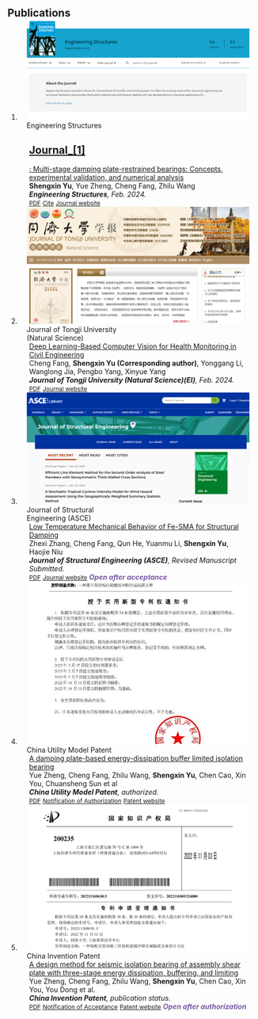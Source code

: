 <h2 id="publications" style="margin: 2px 0px -15px;">Publications</h2>

<div class="publications">
<ol class="bibliography">

<!-- <li>
<div class="pub-row">

  <div class="col-sm-3 abbr" style="position: relative;padding-right: 15px;padding-left: 15px;">
    <img src="assets/img/nips2023.png" class="teaser img-fluid z-depth-1">
    <abbr class="badge">arXiv</abbr>
  </div>

  <div class="col-sm-9" style="position: relative;padding-right: 15px;padding-left: 20px;">
    <div class="title"><a href="https://arxiv.org/pdf/2002.10211.pdf">K-Tensors: Clustering Positive Semi-Definite Matrices</a></div>
    <div class="author"><strong>Hanchao Zhang</strong></div>
    <div class="periodical"><em>arXiv <strong>(arXiv)</strong>, May. 2023.</em></div>
    <div class="links">
      <a href="https://arxiv.org/pdf/2002.10211.pdf" class="btn btn-sm z-depth-0" role="button" target="_blank" style="font-size:12px;">PDF</a>
      <a href="https://github.com/Hanchao-Zhang/K-Tensors" class="btn btn-sm z-depth-0" role="button" target="_blank" style="font-size:12px;">Code</a>
      <a href="https://dblp.uni-trier.de/rec/conf/cvpr/LiuSLSS20.html?view=bibtex" class="btn btn-sm z-depth-0" role="button" target="_blank" style="font-size:12px;">BibTex</a>
      <strong><i style="color:#7b5aa6">arXiv.org</i></strong>
    </div>
  </div>
</div>
</li> -->



<li>
<div class="pub-row">

  <div class="col-sm-3 abbr" style="position: relative;padding-right: 15px;padding-left: 15px;">
    <img src="assets/img/[1]_cover.jpg" class="teaser img-fluid z-depth-1">
    <abbr class="badge">Engineering Structures</abbr>
  </div>

  <div class="col-sm-9" style="position: relative;padding-right: 15px;padding-left: 20px;">
    <div class="title"><a href="https://www.sciencedirect.com/science/article/pii/S0141029623016309?via%3Dihub"><h2 id="Journal_[1]">Journal_[1]</h2>: Multi-stage damping plate-restrained bearings: Concepts, experimental validation, and numerical analysis</a></div>
    <div class="author"><strong>Shengxin Yu</strong>, Yue Zheng, Cheng Fang, Zhilu Wang</div>
    <div class="periodical"><em><strong>Engineering Structures</strong>, Feb. 2024.</em></div>
    <div class="links">
      <a href="https://pdf.sciencedirectassets.com/271087/1-s2.0-S0141029623X00236/1-s2.0-S0141029623016309/main.pdf?X-Amz-Security-Token=IQoJb3JpZ2luX2VjEKn%2F%2F%2F%2F%2F%2F%2F%2F%2F%2FwEaCXVzLWVhc3QtMSJIMEYCIQC6QjVV7QVWilYM6BAuyxyrHvo9OZSRncMEN2kc046VzwIhALpxQ%2B5ZoBGwnn79jlnzH8DilAJikWXDphJ6n1R1SV2KKrMFCBEQBRoMMDU5MDAzNTQ2ODY1Igw5S5xnzDZ2d0z1a8wqkAU2T6sWRnCl5PVGlIqZdIzzvtwbLbPdHl64hBea4TipCnbdYkG%2BxUcCxMKp%2Brrkf4gqmtdTYYnEE%2Bm6NnpqRMZldx6gedEe7du5pgXfRJMe%2Fuag5q8xJfa8L%2B1UBRX4NnARhutDQXA6jrQMfVOugQJe%2BzK14t9RmwuL1cQ6ejw%2BSmu%2BfhDdz4T4qw9OgThE%2FR%2F7wUBUCqjhKRQOLT2OGM%2B0wDQ%2FQfFApnUxBNMd%2FowXFG%2BgS%2B4Mdi%2FhgfM%2FQ4BpunR5WFUsvk85LNLNBt0xsIdNa9sQsbzAVZaCd1Ka0ZU5xjZCQAX0uMN0epvAbVPTUHyPtAh3OjMJ8y45CbKRFt0D%2Bea1lIBeSAD48cjn28s9e900mKT9ppp2W2En6UoJTWu7AkjjuS3DKVK%2BItfGYWWJXfkQOmKXHxLgRCUzvZPC%2FBROnpQv5uLpVA75EMQJl9RVB5MhG%2F7a80%2FLD10WpZIr2qk0inioDCrpwaiQUU3e04TaW5G%2F37ksQ1L4gLdu92TcEN2QMssQ7s46NeqwQRBcSDOVsBIAnlZkRAgj5%2BbWqAFr0HekIJ9VY%2FLWWWJByvSC6ND3Fvd0jffx%2FBaCqXt1Zeyocn6MVueCAtrp0WtUAlnDQPGrECIFBIa4rYs38p%2BBMutoN%2BN%2FQaLCVzmWFsBqXP6403EuqJDU7%2BUQZiS%2BneM6Yjj6TNR6cejr3dM5yI9Le73dUNP8geXMu8kCw7VAHTzU0dnDZRUcQDJQK2LqLGT9oA4hEo%2BnZc2fGBc9EcHOf1PDiG%2B9Znfaw5M7sPJP9g%2BkzqUBd6bBJ4D8eGAPIdGFMZ%2FLN4IM0g%2FO7L5k3sQbYmjoG6IhHLcmAxZhig5cMDYxrf%2BPbjcZH3YpRM1C3zCerKarBjqwAdGkMNIozL7LMWVVyrS5ea4j8x9UKGrJ8M7OewxogNxw5f4GQvgiXxNtkeFDMssBkFCzKMr4TO%2BIxgMvx2AH%2FMFtZzYrVEnD7sqSF6JSbAZatJQBoEDLuGrIkzwkJ8Eh2hdXTLaj4YD7uwYHxrnxFjY3otFILDOVwOJKLr4MUL%2BTbZVUb63m0SyZgeBFjglT3aZBEBznGPHcMQJEHw2DUhfcjOnX3gIMS53HSWMu4NH%2F&X-Amz-Algorithm=AWS4-HMAC-SHA256&X-Amz-Date=20231201T093005Z&X-Amz-SignedHeaders=host&X-Amz-Expires=300&X-Amz-Credential=ASIAQ3PHCVTYRDFYMY3W%2F20231201%2Fus-east-1%2Fs3%2Faws4_request&X-Amz-Signature=a26469488596831af6b63db8199ab714d459cf8449c03dd820b897668967fc9e&hash=26808e8b739ff5fba4c1547910cffa27e78af6461352328890af5ed07624dbfb&host=68042c943591013ac2b2430a89b270f6af2c76d8dfd086a07176afe7c76c2c61&pii=S0141029623016309&tid=spdf-788a46b7-0555-4110-9bff-1e6d288534e4&sid=c86b661612d36048199b8ff20ba1432360eegxrqa&type=client&tsoh=d3d3LnNjaWVuY2VkaXJlY3QuY29t&ua=0e115e550b0e5607505554&rr=82ea4f345d6b4a84&cc=tw&kca=eyJrZXkiOiJGTi9HN0czYlB0aHFCMDdzaHhxUFZxdml3cmZIc1JJMjRFQTUwcHZhUFVyQmw4TFRxWkd5QmZtN25yeVZld2M4QU5UMmIxaHdGbkhNM1RtM21qUXE3NHU2V0FyWUhHcXh5YkR1SWpFbXI2SU4rdTdjZGZSQXRMbEtERnZ1dHhkU3ZJWUl4REIvaVVFdjZBM05INU5Zb0FhajhXYkFHOTNoTEFGcEdvZ3pJbWFzNFhFPSIsIml2IjoiYzExY2VmMjkzMDQ4OTM2MmM0YThlZWZhNjI3NzQ4ZmMifQ==_1701423014001" class="btn btn-sm z-depth-0" role="button" target="_blank" style="font-size:12px;">PDF</a>
      <!-- <a href="https://github.com/Hanchao-Zhang/K-Tensors" class="btn btn-sm z-depth-0" role="button" target="_blank" style="font-size:12px;">Code</a> -->
      <a href="assets/publications/[1]/S0141029623016309.ris" class="btn btn-sm z-depth-0" role="button" target="_blank" style="font-size:12px;">Cite</a>
      <a href="https://www.sciencedirect.com/journal/engineering-structures" class="btn btn-sm z-depth-0" role="button" target="_blank" style="font-size:12px;">Journal website</a>
      <!-- <strong><i style="color:#7b5aa6">https://www.sciencedirect.com/journal/engineering-structures</i></strong> -->
    </div>
  </div>
</div>
</li>


<li>
<div class="pub-row">

  <div class="col-sm-3 abbr" style="position: relative;padding-right: 15px;padding-left: 15px;">
    <img src="assets/img/[3]_cover.jpg" class="teaser img-fluid z-depth-1">
    <abbr class="badge">Journal of Tongji University<br> (Natural Science)</abbr>
  </div>

  <div class="col-sm-9" style="position: relative;padding-right: 15px;padding-left: 20px;">
    <div class="title"><a href="assets/publications/[3]/Deep Learning-Based Computer Vision for Health Monitoring in Civil Engineering.pdf">Deep Learning-Based Computer Vision for Health Monitoring in Civil Engineering</a></div>
    <div class="author">Cheng Fang, <strong>Shengxin Yu (Corresponding author)</strong>, Yonggang Li, Wanglong Jia, Pengbo Yang, Xinyue Yang</div>
    <div class="periodical"><em><strong>Journal of Tongji University (Natural Science)(EI)</strong>, Feb. 2024.</em></div>
    <div class="links">
      <a href="assets/publications/[3]/Deep Learning-Based Computer Vision for Health Monitoring in Civil Engineering.pdf" class="btn btn-sm z-depth-0" role="button" target="_blank" style="font-size:12px;">PDF</a>
      <!-- <a href="https://github.com/Hanchao-Zhang/K-Tensors" class="btn btn-sm z-depth-0" role="button" target="_blank" style="font-size:12px;">Code</a> -->
      <a href="https://tjxb.ijournals.cn/jtuns/home#detailjtuns202208240000004" class="btn btn-sm z-depth-0" role="button" target="_blank" style="font-size:12px;">Journal website</a>
      <!-- <strong><i style="color:#7b5aa6">https://www.sciencedirect.com/journal/engineering-structures</i></strong> -->
    </div>
  </div>
</div>
</li>



<li>
<div class="pub-row">

  <div class="col-sm-3 abbr" style="position: relative;padding-right: 15px;padding-left: 15px;">
    <img src="assets/img/[4]_cover.jpg" class="teaser img-fluid z-depth-1">
    <abbr class="badge">Journal of Structural<br> Engineering (ASCE)</abbr>
  </div>

  <div class="col-sm-9" style="position: relative;padding-right: 15px;padding-left: 20px;">
    <div class="title"><a href="assets/publications/[4]/.pdf">Low Temperature Mechanical Behavior of Fe-SMA for Structural Damping</a></div>
    <div class="author">Zhexi Zhang, Cheng Fang, Qun He, Yuanmu Li, <strong>Shengxin Yu</strong>, Haojie Niu</div>
    <div class="periodical"><em><strong>Journal of Structural Engineering (ASCE)</strong>, Revised Manuscript Submitted.</em></div>
    <div class="links">
      <a href="assets/publications/[4]/.pdf" class="btn btn-sm z-depth-0" role="button" target="_blank" style="font-size:12px;">PDF</a>
      <!-- <a href="https://github.com/Hanchao-Zhang/K-Tensors" class="btn btn-sm z-depth-0" role="button" target="_blank" style="font-size:12px;">Code</a> -->
      <a href="https://ascelibrary.org/journal/jsendh" class="btn btn-sm z-depth-0" role="button" target="_blank" style="font-size:12px;">Journal website</a>
      <strong><i style="color:#7b5aa6">Open after acceptance</i></strong>
    </div>
  </div>
</div>
</li>


<li>
<div class="pub-row">

  <div class="col-sm-3 abbr" style="position: relative;padding-right: 15px;padding-left: 15px;">
    <img src="assets/img/[patent1]_cover.jpg" class="teaser img-fluid z-depth-1">
    <abbr class="badge">China Utility Model Patent</abbr>
  </div>

  <div class="col-sm-9" style="position: relative;padding-right: 15px;padding-left: 20px;">
    <div class="title"><a href="assets/publications/[patent1]/patent1.pdf">A damping plate-based energy-dissipation buffer limited isolation bearing</a></div>
    <div class="author">Yue Zheng, Cheng Fang, Zhilu Wang, <strong>Shengxin Yu</strong>, Chen Cao, Xin You, Chuansheng Sun et al</div>
    <div class="periodical"><em><strong>China Utility Model Patent</strong>, authorized.</em></div>
    <div class="links">
      <a href="assets/publications/[patent1]/patent1.pdf" class="btn btn-sm z-depth-0" role="button" target="_blank" style="font-size:12px;">PDF</a>
      <a href="assets/publications/[patent1]/Notice of Grant of Utility Model Patent Rights.pdf" class="btn btn-sm z-depth-0" role="button" target="_blank" style="font-size:12px;">Notification of Authorization</a>
      <!-- <a href="https://github.com/Hanchao-Zhang/K-Tensors" class="btn btn-sm z-depth-0" role="button" target="_blank" style="font-size:12px;">Code</a> -->
      <a href="https://www.cnpat.com.cn/" class="btn btn-sm z-depth-0" role="button" target="_blank" style="font-size:12px;">Patent website</a>
      <!-- <strong><i style="color:#7b5aa6">Open after admission</i></strong> -->
    </div>
  </div>
</div>
</li>

<li>
<div class="pub-row">

  <div class="col-sm-3 abbr" style="position: relative;padding-right: 15px;padding-left: 15px;">
    <img src="assets/img/[patent2]_cover.png" class="teaser img-fluid z-depth-1">
    <abbr class="badge">China Invention Patent</abbr>
  </div>

  <div class="col-sm-9" style="position: relative;padding-right: 15px;padding-left: 20px;">
    <div class="title"><a href="assets/img/[patent2]_cover.jpg">A design method for seismic isolation bearing of assembly shear plate with three-stage energy dissipation, buffering, and limiting</a></div>
    <div class="author">Yue Zheng, Cheng Fang, Zhilu Wang, <strong>Shengxin Yu</strong>, Chen Cao, Xin You, You Dong et al.</div>
    <div class="periodical"><em><strong>China Invention Patent</strong>, publication status.</em></div>
    <div class="links">
      <a href="assets/publications/[patent2]/.pdf" class="btn btn-sm z-depth-0" role="button" target="_blank" style="font-size:12px;">PDF</a>
      <a href="assets/publications/[patent2]/2022110301524000.tif" class="btn btn-sm z-depth-0" role="button" target="_blank" style="font-size:12px;">Notification of Acceptance</a>
      <!-- <a href="https://github.com/Hanchao-Zhang/K-Tensors" class="btn btn-sm z-depth-0" role="button" target="_blank" style="font-size:12px;">Code</a> -->
      <a href="https://www.cnpat.com.cn/" class="btn btn-sm z-depth-0" role="button" target="_blank" style="font-size:12px;">Patent website</a>
      <strong><i style="color:#7b5aa6">Open after authorization</i></strong>
    </div>
  </div>
</div>
</li>












<br>

</ol>
</div>
